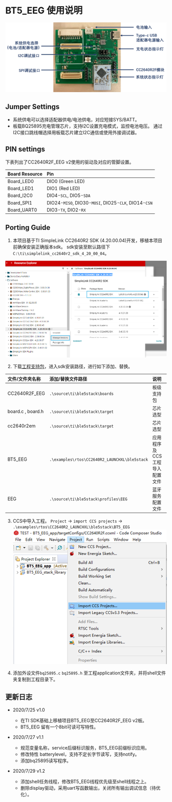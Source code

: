 # BT5_EEG 使用说明
![](https://github.com/gjmsilly/BT5_EEG/blob/master/imgs/CC2640R2F_EEG_v2.png)

## Jumper Settings
- 系统供电可以选择适配器供电/电池供电，对应短接SYS/BATT。
- 板载BQ25895充电管理芯片，支持I2C设置充电模式，监控电池电压。
通过I2C接口跳线帽选择用板载芯片建立I2C通信或使用外接调试器。

## PIN settings
下表列出了CC2640R2F_EEG v2使用的驱动及对应的管脚设置。


| Board Resource           | Pin                                                    |
| :------------------------| :------------------------------------------------------|
| Board_LED0               | DIO0 (Green LED)                                       |
| Board_LED1               | DIO1 (Red LED)                                         |
| Board_I2C0               | DIO4-`SCL`, DIO5-`SDA`                                 |
| Board_SPI1               | DIO24-`MISO`, DIO30-`MOSI`, DIO25-`CLK`, DIO14-`CSN`   |
| Board_UART0              | DIO3-`TX`, DIO2-`RX`                                   |

## Porting Guide
1. 本项目基于TI SimpleLink CC2640R2 SDK (4.20.00.04)开发，移植本项目前确保安装正确版本sdk。
sdk安装至默认路径下`C:\ti\simplelink_cc2640r2_sdk_4_20_00_04`。

![](https://github.com/gjmsilly/BT5_EEG/blob/master/imgs/sdk_version_manage.png)

2. 下载[工程支持包](https://github.com/gjmsilly/BT5_EEG )，进入sdk安装路径，进行如下添加、替换。

| 文件/文件夹名称                 | 添加/替换文件路径                              | 说明                 	          |
| :-------------------------------| :----------------------------------------------|:---------------------------------|
| CC2640R2F_EEG                   | `.\source\ti\ble5stack\boards`                 | 板级支持包                       |
| board.c , board.h               | `.\source\ti\ble5stack\target`                 | 芯片选型                         |
| cc2640r2em                      | `.\source\ti\ble5stack\target`                 | 芯片选型                         |
| BT5_EEG                         | `.\examples\rtos\CC2640R2_LAUNCHXL\ble5stack`  | 应用程序及CCS工程导入配置文件    |
| EEG                             | `.\source\ti\ble5stack\profiles\EEG`           | 蓝牙服务配置文件                 |

3. CCS中导入工程。
   `Project` -> `import CCS projects` -> `.\examples\rtos\CC2640R2_LAUNCHXL\ble5stack\BT5_EEG`
![](https://github.com/gjmsilly/BT5_EEG/blob/master/imgs/import_ccs_project.png) 

4. 添加外设文件`bq25895.c` `bq25895.h` 至工程application文件夹，并将shell文件夹复制到工程目录下。

## 更新日志
- 2020/7/25   v1.0

  - 在TI SDK基础上移植项目BT5_EEG至CC2640R2F_EEG v2板。
  - BT5_EEG 留有一个8bit可读可写特性。
  
- 2020/7/27   v1.1

  - 规范变量名称，service后缀标识服务，BT5_EEG前缀标识应用。
  - 修改特性 batterylevel，支持不定长字节读写，支持notify。
  - 添加bq25895读写程序。

- 2020/7/29   v1.2

  - 添加shell任务线程，修改BT5_EEG线程优先级至shell线程之上。
  - 删除display驱动，采用uart写函数输出，关闭所有输出调试信息（待优化）。
  
  